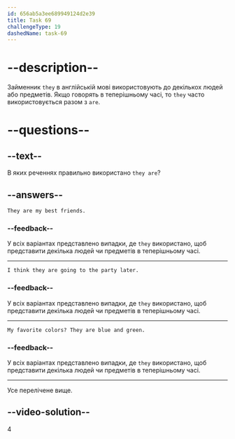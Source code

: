 ```yaml
---
id: 656ab5a3ee689949124d2e39
title: Task 69
challengeType: 19
dashedName: task-69
---
```


# --description--

Займенник `they` в англійській мові використовують до декількох людей або предметів. Якщо говорять в теперішньому часі, то `they` часто використовується разом з `are`.

# --questions--

## --text--

В яких реченнях правильно використано `they are`?

## --answers--

`They are my best friends.`

### --feedback--

У всіх варіантах представлено випадки, де `they` використано, щоб представити декілька людей чи предметів в теперішньому часі.

---

`I think they are going to the party later.`

### --feedback--

У всіх варіантах представлено випадки, де `they` використано, щоб представити декілька людей чи предметів в теперішньому часі.

---

`My favorite colors? They are blue and green.`

### --feedback--

У всіх варіантах представлено випадки, де `they` використано, щоб представити декілька людей чи предметів в теперішньому часі.

---

Усе перелічене вище.

## --video-solution--

4
